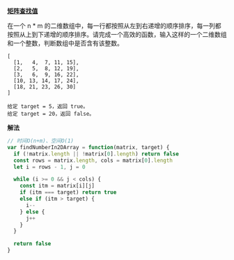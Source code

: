 **[矩阵查找值](https://leetcode-cn.com/problems/er-wei-shu-zu-zhong-de-cha-zhao-lcof/)**

在一个 n * m 的二维数组中，每一行都按照从左到右递增的顺序排序，每一列都按照从上到下递增的顺序排序。请完成一个高效的函数，输入这样的一个二维数组和一个整数，判断数组中是否含有该整数。

```
[
  [1,   4,  7, 11, 15],
  [2,   5,  8, 12, 19],
  [3,   6,  9, 16, 22],
  [10, 13, 14, 17, 24],
  [18, 21, 23, 26, 30]
]

给定 target = 5，返回 true。
给定 target = 20，返回 false。
```

**解法**
``` js
// 时间O(n+m)、空间O(1)
var findNumberIn2DArray = function(matrix, target) {
  if (!matrix.length || !matrix[0].length) return false
  const rows = matrix.length, cols = matrix[0].length
  let i = rows - 1, j = 0

  while (i >= 0 && j < cols) {
    const itm = matrix[i][j]
    if (itm === target) return true
    else if (itm > target) {
      i--
    } else {
      j++
    }
  }

  return false
}
```